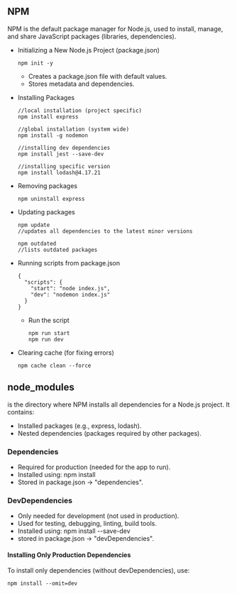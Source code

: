 ## NPM

NPM is the default package manager for Node.js, used to install, manage, and share JavaScript packages (libraries, dependencies).

- Initializing a New Node.js Project (package.json)
  ```
  npm init -y
  ```
  - Creates a package.json file with default values.
  - Stores metadata and dependencies.

- Installing Packages
  ```
  //local installation (project specific)
  npm install express

  //global installation (system wide)
  npm install -g nodemon

  //installing dev dependencies
  npm install jest --save-dev

  //installing specific version
  npm install lodash@4.17.21
  ```

- Removing packages
  ```
  npm uninstall express
  ```

- Updating packages

  ```
  npm update
  //updates all dependencies to the latest minor versions

  npm outdated
  //lists outdated packages
  ```

- Running scripts from package.json
  ```
  {
    "scripts": {
      "start": "node index.js",
      "dev": "nodemon index.js"
    }
  }
  ```

  - Run the script
    ```
    npm run start
    npm run dev
    ```

- Clearing cache (for fixing errors)
  ```
  npm cache clean --force
  ```

## node_modules

is the directory where NPM installs all dependencies for a Node.js project. It contains:
- Installed packages (e.g., express, lodash).
- Nested dependencies (packages required by other packages).

### Dependencies
- Required for production (needed for the app to run).
- Installed using: npm install <package>
- Stored in package.json → "dependencies".

### DevDependencies
- Only needed for development (not used in production).
- Used for testing, debugging, linting, build tools.
- Installed using: npm install <package> --save-dev
- stored in package.json  → "devDependencies".

#### Installing Only Production Dependencies

To install only dependencies (without devDependencies), use:
```
npm install --omit=dev
```





  
